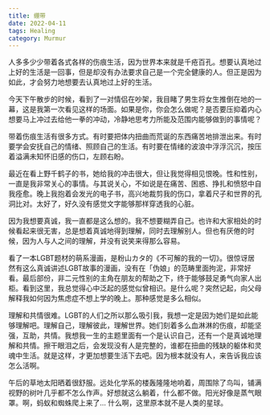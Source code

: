 ```yaml
---
title: 绷带
date: 2022-04-11
tags: Healing
category: Murmur
---
```


人多多少少带着各式各样的伤痕生活，因为世界本来就是千疮百孔。想要认真地过上好的生活是一回事，但是却没有办法要求自己是一个完全健康的人。但正是因为如此，才会努力地想要去认真地过上好的生活。

今天下午散步的时候，看到了一对情侣在吵架，我目睹了男生将女生推倒在地的一幕，这是我第一次看见这样的场面。如果是你，你会怎么做呢？是否要压抑着内心想要马上冲过去给他一拳的冲动，冷静地思考力所能及范围内能够做到的事情呢？

带着伤痕生活有很多方式。有时要把体内扭曲而荒诞的东西痛苦地排泄出来。有时要学会安抚自己的情绪、照顾自己的生活。有时要在情绪的波浪中浮浮沉沉，按压着溢满未知怀旧感的伤口，左顾右盼。

最近在看上野千鹤子的书，她给我的冲击很大，但让我觉得相见恨晚。性和性别，一直是我非常关心的事情。与其说关心，不如说是在痛苦、困惑、挣扎和愤怒中自我痊愈。晚上我抱着会发光的电子书，高兴地裁剪我的伤口，拿着尺子和世界的孔洞比对。太好了，好久没有感觉文字能够那样穿透我的心脏。

因为我想要真诚，我一直都是这么想的。我不想要糊弄自己。也许和大家相处的时候看起来很无害，总是想着真诚地得到理解，同时去理解别人。但也有厌倦的时候，因为人与人之间的理解，并没有说笑来得那么容易。

看了一本LGBT题材的萌系漫画，是粉山カタ的《不可解的我的一切》。很惊讶居然有这么真诚讲述LGBT故事的漫画，没有在「伪娘」的范畴里面拘泥，非常好看。最后部份，非二元性别的主角在朋友的帮助之下，终于能够鼓足勇气向家人出柜。看到这里，我总觉得心中泛起的感觉似曾相识。是什么呢？突然记起，向父母解释我如何因为焦虑症不想上学的晚上。那种感觉是多么相似。

理解和共情很难。LGBT的人们之所以那么吸引我，我想一定是因为她们是如此能够理解吧。理解自己，理解彼此，理解世界。她们刻着多么血淋淋的伤痕，却能坚强，互助，共情。我想我一生的主题里面有一个是认识自己，还有一个是真诚地理解和共情。擦干眼泪之后，会发现没有人是完整的，谁都在扭曲的残缺的躯体和灵魂中生活。就是这样，才更加想要生活下去吧。因为根本就没有人，来告诉我应该怎么活啊。

午后的草地太阳晒着很舒服。远处化学系的楼轰隆隆地响着，周围除了鸟叫，铺满视野的树叶几乎都不怎么作声。好想就这么躺着，什么都不做。阳光好像是蒸气眼罩。啊，蚂蚁和蜘蛛爬上来了… 什么啊，这里原本就不是人类的星球。
